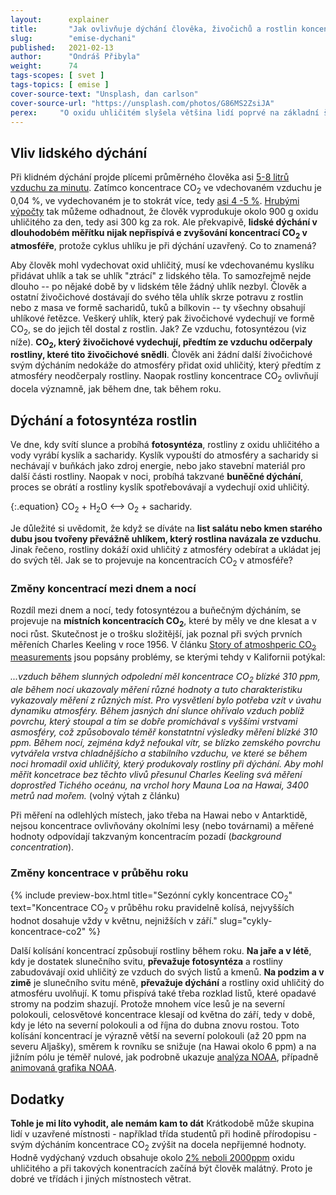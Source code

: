 ```yaml
---
layout:      explainer
title:       "Jak ovlivňuje dýchání člověka, živočichů a rostlin koncentrace CO<sub>2</sub> v atmosféře?"
slug:        "emise-dychani"
published:   2021-02-13
author:      "Ondráš Přibyla"
weight:      74
tags-scopes: [ svet ]
tags-topics: [ emise ]
cover-source-text: "Unsplash, dan carlson"
cover-source-url: "https://unsplash.com/photos/G86MS2ZsiJA"
perex:     "O oxidu uhličitém slyšela většina lidí poprvé na základní škole v přírodopise, kde se dozvěděli, že oxid uhličitý vzniká při hoření a při dýchání. A když je v místnosti hodně oxidu uhličitého, říkáme, že je tam vydýcháno. V souvislosti s klimatickou změnou se pak o CO<sub>2</sub> mluví jako o skleníkovém plynu a řeší se snižování emisí CO<sub>2</sub>. Jak moc tedy přispívá 7 miliard lidí svým dýcháním k růstu koncentrací CO<sub>2</sub>? A jaký vliv má dýchání ostatních živočichů a rostlin? "
---
```


## Vliv lidského dýchání

Při klidném dýchání projde plícemi průměrného člověka  asi [5-8 litrů vzduchu za minutu](https://en.wikipedia.org/wiki/Minute_ventilation). Zatímco koncentrace CO<sub>2</sub> ve vdechovaném vzduchu je 0,04 %, ve vydechovaném je to stokrát více, tedy [asi 4 -5 %](https://en.wikipedia.org/wiki/Breathing). [Hrubými výpočty](https://www.globe.gov/explore-science/scientists-blog/archived-posts/sciblog/2008/08/11/release-of-carbon-dioxide-by-individual-humans/comment-page-1/index.html) tak můžeme odhadnout, že člověk vyprodukuje okolo 900 g oxidu uhličitého za den, tedy asi 300 kg za rok.  Ale překvapivě, **lidské dýchání v dlouhodobém měřítku nijak nepřispívá e zvyšování koncentrací CO<sub>2</sub> v atmosféře**, protože cyklus uhlíku je při dýchání uzavřený. Co to znamená?  

Aby člověk mohl vydechovat oxid uhličitý, musí ke vdechovanému kyslíku přidávat uhlík a tak se uhlík "ztrácí" z lidského těla. To samozřejmě nejde dlouho -- po nějaké době by v lidském těle žádný uhlík nezbyl. Člověk a ostatní živočichové dostávají do svého těla uhlík skrze potravu z rostlin nebo z masa  ve formě sacharidů, tuků a bílkovin -- ty všechny obsahují uhlíkové řetězce. Veškerý uhlík, který pak živočichové vydechují ve formě CO<sub>2</sub>, se do jejich těl dostal z rostlin. Jak? Ze vzduchu, fotosyntézou (viz níže). **CO<sub>2</sub>, který živočichové vydechují, předtím ze vzduchu odčerpaly rostliny, které tito živočichové snědli**. Člověk ani žádní další živočichové svým dýcháním nedokáže do atmosféry přidat oxid uhličitý, který předtím z atmosféry neodčerpaly rostliny. Naopak rostliny koncentrace CO<sub>2</sub> ovlivňují docela významně, jak během dne, tak během roku. 

## Dýchání a fotosyntéza rostlin

Ve dne, kdy svítí slunce a probíhá **fotosyntéza**, rostliny z oxidu uhličitého a vody vyrábí kyslík a sacharidy. Kyslík vypouští do atmosféry a sacharidy si nechávají v buňkách jako zdroj energie, nebo jako stavební materiál pro další části rostliny. Naopak v noci, probíhá takzvané **buněčné dýchání**, proces se obrátí a rostliny kyslík spotřebovávají a vydechují oxid uhličitý.

{:.equation}
CO<sub>2</sub> + H<sub>2</sub>O ⟷ O<sub>2</sub> + sacharidy.

Je důležité si uvědomit, že když se díváte na **list salátu nebo kmen starého dubu jsou tvořeny převážně uhlíkem, který rostlina navázala ze vzduchu**. Jinak řečeno, rostliny dokáží oxid uhličitý z atmosféry odebírat a ukládat jej do svých těl. Jak se to projevuje na koncentracích CO<sub>2</sub> v atmosféře? 

### Změny koncentrací mezi dnem a nocí

Rozdíl mezi dnem a nocí, tedy fotosyntézou a buňečným dýcháním, se projevuje na **místních koncentracích CO<sub>2</sub>**, které by měly ve dne klesat a v noci růst. Skutečnost je o trošku složitější, jak poznal při svých prvních měřeních Charles Keeling v roce 1956. V článku [Story of atmoshperic CO<sub>2</sub> measurements](https://pubs.acs.org/doi/pdf/10.1021/ac1001492) jsou popsány problémy, se kterými tehdy v Kalifornii potýkal:

*...vzduch během slunných odpolední měl koncentrace  CO<sub>2</sub> blízké 310 ppm, ale během nocí ukazovaly měření různé hodnoty a tuto charakteristiku vykazovaly měření z různých míst. Pro vysvětlení bylo potřeba vzít v úvahu dynamiku atmosféry. Během jasných dní slunce ohřívalo vzduch poblíž povrchu, který stoupal a tím se dobře promíchával s vyššími vrstvami asmosféry, což způsobovalo téměř konstatntní výsledky měření blízké 310 ppm. Během nocí, zejména když nefoukal vítr, se blízko zemského povrchu vytvářela vrstva chladnějšícho a stabilního vzduchu, ve které se během noci hromadil oxid uhličitý, který produkovaly rostliny při dýchání. Aby mohl měřit koncetrace bez těchto vlivů přesunul Charles Keeling svá měření doprostřed Tichého oceánu, na vrchol hory Mauna Loa na Hawai, 3400 metrů nad mořem.* (volný výtah z článku)

Při měření na odlehlých místech, jako třeba na Hawai nebo v Antarktidě, nejsou koncentrace ovlivňovány okolními lesy (nebo továrnami) a měřené hodnoty odpovídají takzvaným koncentracím pozadí (*background concentration*).

### Změny koncentrace v průběhu roku 

{% include preview-box.html
    title="Sezónní cykly koncentrace CO<sub>2</sub>"
    text="Koncentrace CO<sub>2</sub> v průběhu roku pravidelně kolísá, nejvyšších hodnot dosahuje vždy v květnu, nejnižších v září."
    slug="cykly-koncentrace-co2"
%}

Další kolísání koncentrací způsobují rostliny během roku. **Na jaře a v létě**, kdy je dostatek slunečního svitu, **převažuje fotosyntéza** a rostliny zabudovávají oxid uhličitý ze vzduch do svých listů a kmenů. **Na podzim a v zimě** je slunečního svitu méně, **převažuje dýchání** a rostliny oxid uhličitý do atmosféru uvolňují. K tomu přispívá také třeba rozklad listů, které opadavé stromy na podzim shazují. Protože mnohem více lesů je na severní polokouli, celosvětové koncentrace klesají od května do září, tedy v době, kdy je léto na severní polokouli a od října do dubna znovu rostou.  Toto kolísání koncentrací je výrazně větší na severní polokouli (až 20 ppm na severu Aljašky), směrem k rovníku se snižuje (na Hawai okolo 6 ppm) a na jižním pólu je téměř nulové, jak podrobně  ukazuje [analýza NOAA](https://www.esrl.noaa.gov/gmd/ccgg/trends/gl_trend.html), případně [animovaná grafika NOAA](https://www.esrl.noaa.gov/gmd/ccgg/trends/history.html).

## Dodatky

**Tohle je mi líto vyhodit, ale nemám kam to dát** Krátkodobě může skupina lidí v uzavřené místnosti - například třída studentů při hodině přírodopisu - svým dýcháním koncentrace CO<sub>2</sub> zvýšit na docela nepřijemné hodnoty. Hodně vydýchaný vzduch obsahuje okolo [2% neboli 2000ppm](https://www.kane.co.uk/knowledge-centre/what-are-safe-levels-of-co-and-co2-in-rooms) oxidu uhličitého a při takových konentracích začíná být člověk malátný. Proto je dobré ve třídách i jiných místnostech větrat.
